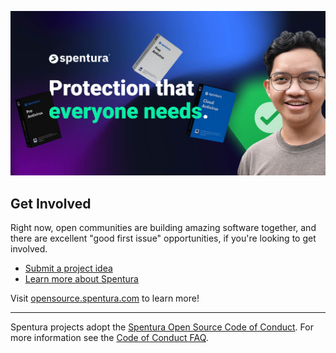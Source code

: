 ![Open Source at Spentura](/assets/banner.jpg) 

## Get Involved

Right now, open communities are building amazing software together, and there are excellent "good first issue" opportunities, if you're looking to get involved.

* [Submit a project idea](https://opensource.spentura.com/submit/)
* [Learn more about Spentura](https://spentura.com)

Visit [opensource.spentura.com](https://opensource.spentura.com) to learn more!

----

Spentura projects adopt the [Spentura Open Source Code of Conduct](https://opensource.spentura.com/codeofconduct/). For more information see the [Code of Conduct FAQ](https://opensource.spentura.com/codeofconduct/faq/).